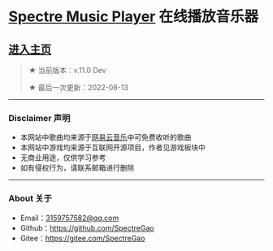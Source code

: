 # [Spectre Music Player](https://SpectreGao.github.io/) 在线播放音乐器

## **[进入主页](https://SpectreGao.github.io/)**

> ★ 当前版本：v.11.0 Dev
>
> ★ 最后一次更新：2022-08-13



------

###  Disclaimer 声明

- 本网站中歌曲均来源于[网易云音乐](https://music.163.com/)中可免费收听的歌曲
- 本网站中游戏均来源于互联网开源项目，作者见游戏板块中
- 无商业用途，仅供学习参考
- 如有侵权行为，请联系邮箱进行删除



------

### About 关于

- Email：[3159757582@qq.com](http://mail.qq.com/cgi-bin/qm_share?t=qm_mailme&email=EyAiJiokJiQmKyFTYmI9cHx_)
- Github：https://github.com/SpectreGao
- Gitee：https://gitee.com/SpectreGao

